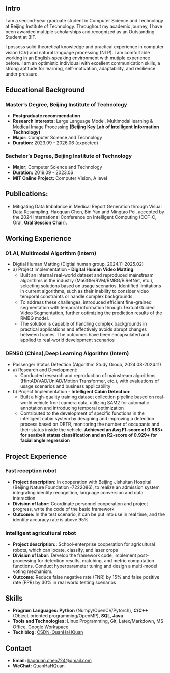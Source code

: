 ## Intro
I am a second-year graduate student in Computer Science and Technology at Beijing Institute of Technology. Throughout my academic journey, I have been awarded multiple scholarships and recognized as an Outstanding Student at BIT. 

I possess solid theoretical knowledge and practical experience in computer vision (CV) and natural language processing (NLP). I am comfortable working in an English-speaking environment with mutiple experience before. I am an optimistic individual with excellent communication skills, a strong aptitude for learning, self-motivation, adaptability, and resilience under pressure.

## Educational Background
### Master’s Degree, Beijing Institute of Technology
- **Postgraduate recommendation** 
- **Research interests:** Large Language Model, Multimodal learning & Medical Image Processing **(Beijing Key Lab of Intelligent Information Technology)**
- **Major:** Computer Science and Technology
- **Duration:** 2023.09 - 2026.06 (expected)

### Bachelor’s Degree, Beijing Institute of Technology
- **Major:** Computer Science and Technology
- **Duration:** 2019.09 - 2023.06
- **MIT Online Project:** Computer Vision, A level
  
## Publications:
- Mitigating Data Imbalance in Medical Report Generation through Visual Data Resampling. Haoquan Chen, Bin Yan and Mingtao Pei, accepted by the 2024 International Conference on Intelligent Computing (CCF-C, Oral, **Oral Session Chair**).

## Working Experience

### 01.AI, Multimodal Algorithm (Intern)
- Digtial Human Matting (Digtial human group, 2024.11-2025.02)
- a) Project Implementation - **Digital Human Video Matting**:
  - Built an internal real-world dataset and reproduced mainstream algorithms in the industry (MaGGIe/RVM/RMBG/BiRefNet, etc.), selecting solutions based on usage scenarios. Identified limitations in current algorithms, such as their inability to consider video temporal constraints or handle complex backgrounds.
  - To address these challenges, introduced efficient fine-grained segmentation with temporal information through Textual Guided Video Segmentation, further optimizing the prediction results of the RMBG model.
  - The solution is capable of handling complex backgrounds in practical applications and effectively avoids abrupt changes between frames. The outcomes have been encapsulated and applied to real-world development scenarios


### DENSO (China),Deep Learning Algorithm (Intern)
- Passenger Status Detection (Algorithm Study Group, 2024.08-2024.11)
- a) Research and Development:
  - Conducted research and reproduction of mainstream algorithms (HintAD/VAD/UniAD/Motion Transformer, etc.), with evaluations of usage scenarios and business applicability
- b) Project Implementation - **Intelligent Cabin Detection**:
  - Built a high-quality training dataset collection pipeline based on real-world vehicle front camera data, utilizing SAM2 for automatic annotation and introducing temporal optimization
  - Contributed to the development of specific functions in the intelligent cabin system by designing and improving a detection process based on DETR, monitoring the number of occupants and their status inside the vehicle. **Achieved an Avg F1-score of 0.983+ for seatbelt status classification and an R2-score of 0.929+ for facial angle regression**


## Project Experience

### Fast reception robot
- **Project description:** In cooperation with Beijing Jishuitan Hospital (Beijing Nature Foundation -7222086), to realize an admission system integrating identity recognition, language conversion and data interaction
- **Division of labor:** Coordinate personnel cooperation and project progress, write the code of the basic framework
- **Outcome:** In the test scenario, it can be put into use in real time, and the identity accuracy rate is above 95%

### Intelligent agricultural robot
- **Project description::** School-enterprise cooperation for agricultural robots, which can locate, classify, and laser crops
- **Division of labor:** Develop the framework code, implement post-processing for detection results, matching, and metric computation functions. Conduct hyperparameter tuning and design a multi-model voting mechanism.
- **Outcome:** Reduce false negative rate (FNR) by 15% and false positive rate (FPR) by 30% in real world testing scenarios

## Skills
- **Program Languages:** **Python** (Numpy/OpenCV/Pytorch), **C/C++** (Object-oriented programming/OpenMP), **SQL**, **Java**
- **Tools and Technologies:** Linux Programming, Git, Latex/Markdown, MS Office, Google Workspace
- **Tech blog:** [CSDN-QuanHaHQuan](https://blog.csdn.net/c_h_q_)

## Contact
- **Email:** haoquan.chen724@gmail.com
- **WeChat:** QuanHaHQuan
